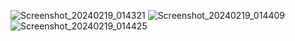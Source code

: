 ![Screenshot_20240219_014321](https://github.com/gaurav-afk/AndroidFormPage/assets/65609530/95effc6c-bcdd-46ba-af53-35b2f4ee2581)
![Screenshot_20240219_014409](https://github.com/gaurav-afk/AndroidFormPage/assets/65609530/dabc4bca-a4d7-4f99-a55d-c9797ae038d2)
![Screenshot_20240219_014425](https://github.com/gaurav-afk/AndroidFormPage/assets/65609530/633534d0-3ad9-4e85-848b-ee2eee5ba759)
